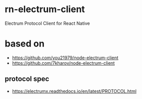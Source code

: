 # rn-electrum-client

Electrum Protocol Client for React Native

# based on

* https://github.com/you21979/node-electrum-client
* https://github.com/7kharov/node-electrum-client

## protocol spec

* https://electrumx.readthedocs.io/en/latest/PROTOCOL.html



